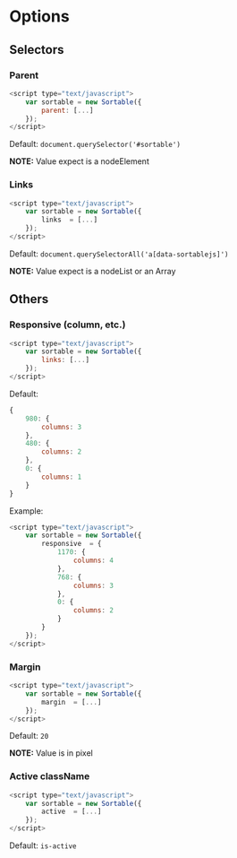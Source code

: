 # Options

## Selectors
### Parent
```js
<script type="text/javascript">
    var sortable = new Sortable({
        parent: [...]
    });
</script>
```

Default: `document.querySelector('#sortable')`

**NOTE:** Value expect is a nodeElement

### Links
```js
<script type="text/javascript">
    var sortable = new Sortable({
        links  = [...]
    });
</script>
```

Default: `document.querySelectorAll('a[data-sortablejs]')`

**NOTE:** Value expect is a nodeList or an Array

## Others
### Responsive (column, etc.)
```js
<script type="text/javascript">
    var sortable = new Sortable({
        links: [...]
    });
</script>
```

Default: 

```js
{
    980: {
        columns: 3
    },
    480: {
        columns: 2
    },
    0: {
        columns: 1
    }
}
```

Example:

```js
<script type="text/javascript">
    var sortable = new Sortable({
        responsive  = {
            1170: {
                columns: 4
            },
            768: {
                columns: 3
            },
            0: {
                columns: 2
            }
        }
    });
</script>
```

### Margin
```js
<script type="text/javascript">
    var sortable = new Sortable({
        margin  = [...]
    });
</script>
```

Default: `20`

**NOTE:** Value is in pixel

### Active className
```js
<script type="text/javascript">
    var sortable = new Sortable({
        active  = [...]
    });
</script>
```

Default: `is-active`